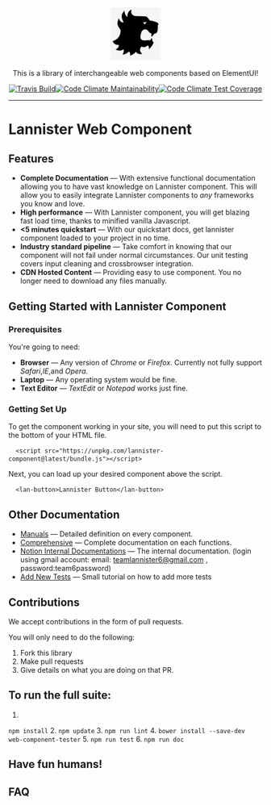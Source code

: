 <p align="center"><img src="lannister-logo.png" alt="Team 6 Logo" width=100><br/></p>
<p align="center">This is a library of interchangeable web components based on ElementUI!</p>
<p align="center">
  <a href="https://travis-ci.com/ucsd-cse112/team6"><img src="https://travis-ci.com/ucsd-cse112/team6.svg?token=9sQiopNr8YmCX4xj3GFq&branch=master" alt="Travis Build"><img src="https://api.codeclimate.com/v1/badges/d7879f033179d610db07/maintainability" alt="Code Climate Maintainability"><img src="https://api.codeclimate.com/v1/badges/d7879f033179d610db07/test_coverage" alt="Code Climate Test Coverage"></a>
</p>

<hr>

# Lannister Web Component

Features
------------

* **Complete Documentation** — With extensive functional documentation allowing you to have vast knowledge on Lannister component. This will allow you to easily integrate Lannister components to *any* frameworks you know and love.
* **High performance** — With Lannister component, you will get blazing fast load time, thanks to minified vanilla Javascript.
* **<5 minutes quickstart** — With our quickstart docs, get lannister component loaded to your project in no time.
* **Industry standard pipeline** — Take comfort in knowing that our component will not fail under normal circumstances. Our unit testing covers input cleaning and crossbrowser integration.
* **CDN Hosted Content** — Providing easy to use component. You no longer need to download any files manually.

Getting Started with Lannister Component
------------
### Prerequisites
You're going to need:
- **Browser** — Any version of *Chrome* or *Firefox*. Currently not fully support *Safari*,*IE*,and *Opera*.
- **Laptop** — Any operating system would be fine.
- **Text Editor** — *TextEdit* or *Notepad* works just fine.

### Getting Set Up
To get the component working in your site, you will need to put this script to the bottom of your HTML file.
```
  <script src="https://unpkg.com/lannister-component@latest/bundle.js"></script>
```

Next, you can load up your desired component above the script.
```
  <lan-button>Lannister Button</lan-button>
```

Other Documentation
------------
* [Manuals](https://ucsd-cse112.github.io/team6/manual/index.html) — Detailed definition on every component.
* [Comprehensive](https://ucsd-cse112.github.io/team6) — Complete documentation on each functions.
* [Notion Internal Documentations](https://notion.so/cse112sp19team6) — The internal documentation. (login using gmail account: email: teamlannister6@gmail.com , password:team6password)
* [Add New Tests](https://www.notion.so/Testing-fdf860cbf6e94104825bf10d701fa361) — Small tutorial on how to add more tests

Contributions
------------
We accept contributions in the form of pull requests.

You will only need to do the following:

1. Fork this library
2. Make pull requests
3. Give details on what you are doing on that PR.

## To run the full suite:
1. 
`npm install`
2. `npm update`
3. `npm run lint`
4. `bower install --save-dev web-component-tester`
5. `npm run test`
6. `npm run doc`

## Have fun humans!

## FAQ